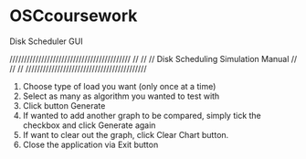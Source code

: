 # OSCcoursework
Disk Scheduler GUI

//////////////////////////////////////////
//					//
// Disk Scheduling Simulation Manual    //
//					//
//////////////////////////////////////////
1. Choose type of load you want (only once at a time)
2. Select as many as algorithm you wanted to test with
3. Click button Generate
4. If wanted to add another graph to be compared, simply tick the checkbox and click Generate again
5. If want to clear out the graph, click Clear Chart button.
6. Close the application via Exit button
